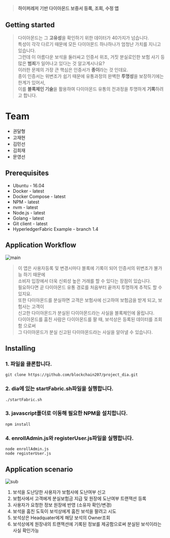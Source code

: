 
# 
> **하이퍼레저 기반 다이아몬드 보증서 등록, 조회, 수정 앱** <br>


## Getting started
> 다이아몬드는 그 **고유성**을 확인하기 위한 데이터가 40가지가 넘습니다. <br>
특성이 각각 다르기 때문에 모든 다이아몬드 하나하나가 엄청난 가치를 지니고 있습니다. <br>
그런데 이 아름다운 보석을 둘러싸고 인증서 위조, 거짓 분실로인한 보험 사기 등 많은 **범죄**가 일어나고 있다는 것 알고계시나요? <br>
이러한 문제의 가장 큰 핵심은 인증서가 **종이**라는 것 인데요. <br>
종이 인증서는 위변조가 쉽기 때문에 유통과정의 완벽한 **투명성**을 보장하기에는 한계가 있어서, <br>
이를 **블록체인 기술**을 활용하여 다이아몬드 유통의 전과정을 투명하게 **기록**하려고 합니다. <br>


# Team
* 권달형
* 고재현
* 김민선
* 김희재
* 문영선


## Prerequisites
* Ubuntu - 16.04
* Docker - latest
* Docker Compose - latest
* NPM - latest
* nvm - latest
* Node.js - latest
* Golang - latest
* Git client - latest
* HyperledgerFabric Example - branch 1.4


## Application Workflow
![main](https://user-images.githubusercontent.com/51254582/64236400-4affb880-cf35-11e9-9c9f-87e73bdad362.png)
> 이 앱은 사용자등록 및 변경시마다 블록에 기록이 되어 인증서의 위변조가 불가능 하기 때문에 <br>
소비자 입장에서 더욱 신뢰성 높은 거래를 할 수 있다는 장점이 있습니다. <br>
필요하다면 곧 다이아몬드 유통 경로를 처음부터 끝까지 투명하게 추적도 할 수 있지요. <br>
또한 다이아몬드를 분실하면 고객은 보험사에 신고하여 보험금을 받게 되고, 보험사는 고객이 <br>
신고한 다이아몬드가 분실된 다이아몬드라는 사실을 블록체인에 올립니다. <br>
다이아몬드를 훔친 사람은 다이아몬드를 팔 때, 보석상은 등록된 데이터를 조회함 으로써 <br>
그 다이아몬드가 분실 신고된 다이아몬드라는 사실을 알아낼 수 있습니다. <br>


## Installing

### 1. 파일을 클론합니다.
```
git clone https://github.com/blockchain207/project_dia.git
```
### 2. dia에 있는 startFabric.sh파일을 실행합니다.
```
./startFabric.sh
```
### 3. javascript폴더로 이동해 필요한 NPM을 설치합니다.
```
npm install
```
### 4. enrollAdmin.js와 registerUser.js파일을 실행합니다.
```
node enrollAdmin.js
node registerUser.js
```


## Application scenario
![sub](https://user-images.githubusercontent.com/51254582/64236585-a631ab00-cf35-11e9-82a5-962a94658fa3.png)
1) 보석을 도난당한 사용자가 보험사에 도난여부 신고
2) 보험사에서 고객에게 분실보험금 지급 및 원장에 도난여부 트랜잭션 등록
3) 사용자가 요청한 정보 원장에 반영 (소유자 확인/변경)
4) 보석을 훔친 도둑이 보석상에게 훔친 보석을 팔려고 시도
5) 보석상은 Headquater에게 해당 보석의 Owner조회
6) 보석상에게 원장내의 트랜잭션에 기록된 정보를 제공함으로써 분실된 보석이라는 사실 확인가능
